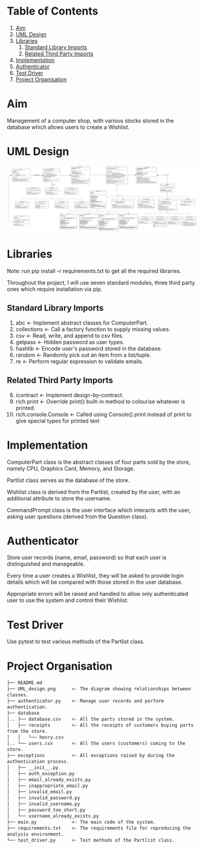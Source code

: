 # Table of Contents

<!-- vim-markdown-toc GFM -->

1. [Aim](#aim)
1. [UML Design](#uml-design)
1. [Libraries](#libraries)
    1. [Standard Library Imports](#standard-library-imports)
    1. [Related Third Party Imports](#related-third-party-imports)
1. [Implementation](#implementation)
1. [Authenticator](#authenticator)
1. [Test Driver](#test-driver)
1. [Project Organisation](#project-organisation)

<!-- vim-markdown-toc -->

# Aim

Management of a computer shop, with various stocks stored in the database which
allows users to create a Wishlist.

# UML Design

![UML Design](UML_design.png)

# Libraries

Note: run pip install -r requirements.txt to get all the required libraries.

Throughout the project, I will use seven standard modules, three third party
ones which require installation via pip.

## Standard Library Imports

1. abc                     <- Implement abstract classes for ComputerPart.
2. collections             <- Call a factory function to supply missing values.
3. csv                     <- Read, write, and append to csv files.
4. getpass                 <- Hidden password as user types.
5. hashlib                 <- Encode user's password stored in the database.
6. random                  <- Randomly pick out an item from a list/tuple.
7. re                      <- Perform regular expression to validate emails.

## Related Third Party Imports

8. icontract               <- Implement design-by-contract.
9. rich.print              <- Override print() built-in method to colourise
                              whatever is printed.
10. rich.console.Console   <- Called using Console().print instead of print to
                              give special types for printed text

# Implementation

ComputerPart class is the abstract classes of four parts sold by the store,
namely CPU, Graphics Card, Memory, and Storage.

Partlist class serves as the database of the store.

Wishlist class is derived from the Partlist, created by the user, with an
additional attribute to store the username.

CommandPrompt class is the user interface which interacts with the user, asking
user questions (derived from the Question class).

# Authenticator

Store user records (name, email, password) so that each user is distinguished
and manageable.

Every time a user creates a Wishlist, they will be asked to provide login
details which will be compared with those stored in the user database.

Appropriate errors will be raised and handled to allow only authenticated user
to use the system and control their Wishlist.

# Test Driver

Use pytest to test various methods of the Partlist class.

# Project Organisation

```
├── README.md
├── UML_design.png      <- The diagram showing relationships between classes.
├── authenticator.py    <- Manage user records and perform authentication.
├── database
│.. ├── database.csv    <- All the parts stored in the system.
│   ├── receipts        <- All the receipts of customers buying parts from the store.
│   │   └── henry.csv
│.. └── users.csv       <- All the users (customers) coming to the store.
├── exceptions          <- All exceptions raised by during the authentication process.
│   ├── __init__.py
│   ├── auth_exception.py
│   ├── email_already_exists.py
│   ├── inappropriate_email.py
│   ├── invalid_email.py
│   ├── invalid_password.py
│   ├── invalid_username.py
│   ├── password_too_short.py
│   └── username_already_exists.py
├── main.py             <- The main code of the system.
├── requirements.txt    <- The requirements file for reproducing the analysis environment.
└── test_driver.py      <- Test methods of the Partlist class.
```

